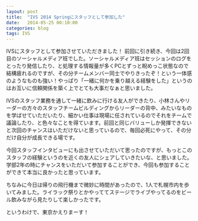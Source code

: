 ```yaml
---
layout: post
title:  "IVS 2014 Springにスタッフとして参加した"
date:   2014-05-25 00:10:00
categories: blog
tags: IVS
---
```


IVSにスタッフとして参加させていただきました！
前回に引き続き、今回は2回目のソーシャルメディア班でした。ソーシャルメディア班はセッションのログをとったり発信したり、と処理する情報量が多くPCとずっと睨めっこ状態なので結構疲れるのですが、その分チームメンバー同士でやりきったぞ！という一体感のようなものも強い！やっぱり「一緒に何かを乗り越える経験をした」というのはお互いに信頼関係を築く上でとても大事だなぁと思いました。

IVSのスタッフ業務を通して一緒に飲みに行ける友人ができたり、小林さんやリーダーの方々のスタッフチームビルディングからリーダーの背中、みたいなものを学ばせていただいたり、細かい仕事は現場に任されているのでそれをチームで議論したり、と色々なことを得ています。前回と同じバリューしか発揮できないと次回のチャンスはいただけないと思っているので、毎回必死にやって、その分だけ自分が成長できる場です。

今回スタッフインタビューにも出させていただいて思ったのですが、もっとこのスタッフの経験というのを近くの友人にシェアしていきたいな、と思いました。学部2年の時にチャンスをいただいて参加することができ、今回も参加することができて本当に良かったと思っています。

ちなみに今日は帰りの飛行機まで微妙に時間があったので、1人で札幌市内を歩いてみました。ライラック祭りとかやっててステージでライブやってるのをビール飲みながら見たりして楽しかったです。

というわけで、東京かえりまーす！